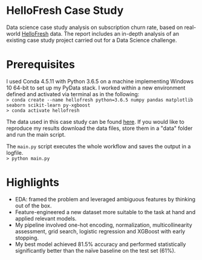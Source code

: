 # HelloFresh Case Study
Data science case study analysis on subscription churn rate, based on real-world [HelloFresh](https://www.hellofresh.com/ "HelloFresh Homepage") data. The report includes an in-depth analysis of an existing case study project carried out for a Data Science challenge.

# Prerequisites
I used Conda 4.5.11 with Python 3.6.5 on a machine implementing Windows 10 64-bit to set up my PyData stack. I worked within a new environment defined and activated via terminal as in the following:<br/>
`> conda create --name hellofresh python=3.6.5 numpy pandas matplotlib seaborn scikit-learn py-xgboost`<br/>
`> conda activate hellofresh`

The data used in this case study can be found [here](https://drive.google.com/drive/folders/140jRpRUOGCWDLtg1q1GtEz53JINi4aUE?usp=sharing "Google Drive folder"). If you would like to reproduce my results download the data files, store them in a "data" folder and run the main script.

The `main.py` script executes the whole workflow and saves the output in a logfile.<br/>
`> python main.py`

# Highlights
- EDA: framed the problem and leveraged ambiguous features by thinking out of the box.
- Feature-engineered a new dataset more suitable to the task at hand and applied relevant models.
- My pipeline involved one-hot encoding, normalization, multicollinearity assessment, grid search, logistic regression and XGBoost with early stopping.
- My best model achieved 81.5% accuracy and performed statistically significantly better than the naïve baseline on the test set (61%).

